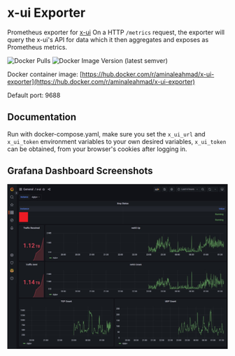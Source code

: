 # x-ui Exporter
Prometheus exporter for [x-ui](https://github.com/vaxilu/x-ui)
On a HTTP `/metrics` request, the exporter will query the x-ui's API for data which it then aggregates and exposes as Prometheus metrics.

![Docker Pulls](https://img.shields.io/docker/pulls/aminaleahmad/x-ui-exporter?logo=Docker)
![Docker Image Version (latest semver)](https://img.shields.io/docker/v/aminaleahmad/x-ui-exporter?label=latest%20docker%20image&logo=Docker&sort=semver)

Docker container image: [https://hub.docker.com/r/aminaleahmad/x-ui-exporter](https://hub.docker.com/r/aminaleahmad/x-ui-exporter)

Default port: 9688

## Documentation
Run with docker-compose.yaml, make sure you set the `x_ui_url` and `x_ui_token` environment variables to your own desired variables,
`x_ui_token` can be obtained, from your browser's cookies after logging in.

## Grafana Dashboard Screenshots

![](docs/images/x-ui-exporter.jpg)
